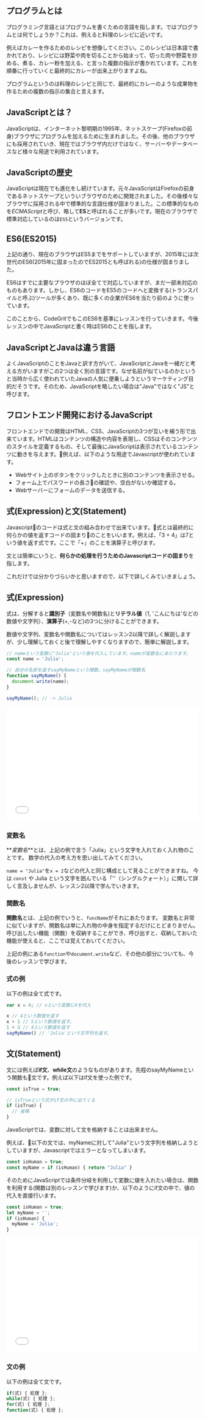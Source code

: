 ## プログラムとは

プログラミング言語とはプログラムを書くための言語を指します。ではプログラムとは何でしょうか？これは、例えると料理のレシピに近いです。

例えばカレーを作るためのレシピを想像してください。このレシピは日本語で書かれており、レシピには野菜や肉を切ることから始まって、切った肉や野菜を炒める、煮る、カレー粉を加える、と言った複数の指示が書かれています。これを順番に行っていくと最終的にカレーが出来上がりますよね。

プログラムというのは料理のレシピと同じで、最終的にカレーのような成果物を作るための複数の指示の集合と言えます。

## JavaScriptとは？

JavaScriptは、インターネット黎明期の1995年、ネットスケープ(Firefoxの前身)ブラウザにプログラムを加えるために生まれました。その後、他のブラウザにも採用されていき、現在ではブラウザ内だけではなく、サーバーやデータベースなど様々な用途で利用されています。

## JavaScriptの歴史

JavaScriptは現在でも進化をし続けています。元々JavaScriptはFirefoxの前身であるネットスケープといういブラウザのために開発されました。その後様々なブラウザに採用される中で標準的な言語仕様が固まりました。この標準的なものを*ECMAScript*と呼び、略して**ES**と呼ばれることが多いです。現在のブラウザで標準対応しているのは`ES5`というバージョンです。

## ES6(ES2015)

上記の通り、現在のブラウザはES5までをサポートしていますが、2015年には次世代のES6(2015年に固まったのでES2015とも呼ばれる)の仕様が固まりました。

ES6はすでに主要なブラウザのほぼ全てで対応していますが、まだ一部未対応のものもあります。しかし、ES6のコードをES5のコードへと変換する(トランスパイルと呼ぶ)ツールが多くあり、既に多くの企業がES6を当たり前のように使っています。

このことから、CodeGritでもこのES6を基準にレッスンを行っていきます。今後レッスンの中でJavaScriptと書く時はES6のことを指します。

## JavaScriptとJavaは違う言語

よくJavaScriptのことをJavaと訳す方がいて、JavaScriptとJavaを一緒だと考える方がいますがこの2つは全く別の言語です。なぜ名前が似ているのかというと当時から広く使われていたJavaの人気に便乗しようというマーケティング目的だそうです。そのため、JavaScriptを略したい場合は"Java"ではなく"JS"と呼びます。

## フロントエンド開発におけるJavaScript

フロントエンドでの開発はHTML、CSS、JavaScriptの3つが互いを補う形で出来ています。HTMLはコンテンツの構造や内容を表現し、CSSはそのコンテンツのスタイルを定義するもの、そして最後にJavaScriptは表示されているコンテンツに動きを与えます。例えば、以下のような用途でJavascriptが使われています。

- Webサイト上のボタンをクリックしたときに別のコンテンツを表示させる。
- フォーム上でパスワードの長さの確認や、空白がないか確認する。
- Webサーバーにフォームのデータを送信する。

## 式(Expression)と文(Statement)

Javascriptのコードは式と文の組み合わせで出来ています。式とは最終的に何らかの値を返すコードの固まりのことをいいます。例えば、「3 + 4」は7という値を返す式です。ここで「+」のことを演算子と呼びます。

文とは簡単にいうと、**何らかの処理を行うためのJavascriptコードの固まり**を指します。

これだけでは分かりづらいかと思いますので、以下で詳しくみていきましょう。

## 式(Expression)

式は、分解すると**識別子**（変数名や関数名)と**リテラル値**（1, 'こんにちは'などの数値や文字列）、**演算子**(+,-など)の3つに分けることができます。

数値や文字列、変数名や関数名についてはレッスン2以降で詳しく解説しますが、少し理解しておくと後で理解しやすくなりますので、簡単に解説します。

```js
// nameという変数に"Julia"という値を代入しています。nameが変数名にあたります。
const name = 'Julia';

// 自分の名前を返すsayMyNameという関数。sayMyNameが関数名
function sayMyName() {
  document.write(name);
}

sayMyName(); // -> Julia
```

<iframe width="100%" height="300" src="//jsfiddle.net/codegrit_hiro/0mypscvz/1/embedded/js,result/dark/" allowfullscreen="allowfullscreen" allowpaymentrequest frameborder="0"></iframe>

### 変数名

**_変数名_**とは、上記の例で言う「Julia」という文字を入れておく入れ物のことです。
数学の代入の考え方を思い出してみてください。

`name = "Julia"`を`x = 2`などの代入と同じ構成として見ることができますね。
今は `const` や Julia という文字を囲んでいる「''（シングルクォート）」に関して詳しく言及しませんが、レッスン2以降で学んでいきます。

### 関数名

**関数名**とは、上記の例でいうと、`funcName`がそれにあたります。
変数名と非常に似ていますが、関数名は単に入れ物の中身を指定するだけにとどまりません。
呼び出したい機能（関数）を収納することができ、呼び出すと、収納しておいた機能が使えると、ここでは覚えておいてください。

上記の例にある`function`や`document.write`など、その他の部分についても、今後のレッスンで学びます。

### 式の例

以下の例は全て式です。

```javascript
var x = 4; // xという変数に4を代入

x // 4という数値を返す
x + 1 // 5という数値を返す。
1 + 3 // 4という数値を返す
sayMyName() // 'Julia'という文字列を返す。
```

## 文(Statement)

文には例えば**if文**、**while文**のようなものがあります。先程のsayMyNameという関数も文です。例えば以下はif文を使った例です。

```js
const isTrue = true;

// isTrueという式がif文の中に出てくる
if (isTrue) {
  // 省略
}
```

JavaScriptでは、変数に対して文を格納することは出来ません。

例えば、以下の文では、myNameに対して"Julia"という文字列を格納しようとしていますが、Javascriptではエラーとなってしまいます。

```javascript
const isHuman = true;
const myName = if (isHuman) { return "Julia" }
```

そのためにJavaScriptでは条件分岐を利用して変数に値を入れたい場合は、関数を利用する(関数は別のレッスンで学びます)か、以下のようにif文の中で、値の代入を直接行います。

```javascript
const isHuman = true;
let myName = '';
if (isHuman) {
  myName = 'Julia';
}
```

<iframe width="100%" height="300" src="//jsfiddle.net/codegrit_hiro/158apne4/embedded/js,result/dark/" allowfullscreen="allowfullscreen" allowpaymentrequest frameborder="0"></iframe>

### 文の例

以下の例は全て文です。

```javascript
if(式) { 処理 };
while(式) { 処理 };
for(式) { 処理 };
function(式) { 処理 };
```
